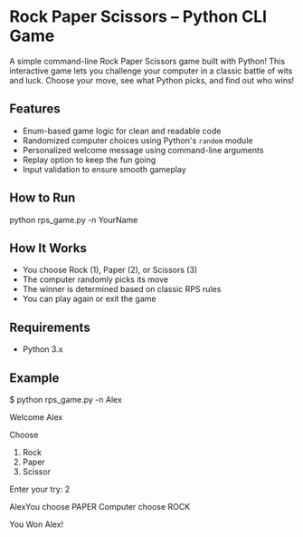 Rock Paper Scissors – Python CLI Game
=====================================

A simple command-line Rock Paper Scissors game built with Python! This interactive game lets you challenge your computer in a classic battle of wits and luck. Choose your move, see what Python picks, and find out who wins!

Features
--------
- Enum-based game logic for clean and readable code
- Randomized computer choices using Python's `random` module
- Personalized welcome message using command-line arguments
- Replay option to keep the fun going
- Input validation to ensure smooth gameplay

How to Run
----------
python rps_game.py -n YourName

How It Works
------------
- You choose Rock (1), Paper (2), or Scissors (3)
- The computer randomly picks its move
- The winner is determined based on classic RPS rules
- You can play again or exit the game

Requirements
------------
- Python 3.x

Example
-------
$ python rps_game.py -n Alex

Welcome Alex

Choose 
1. Rock 
2. Paper 
3. Scissor 

Enter your try: 2

AlexYou choose PAPER
Computer choose ROCK

You Won Alex!

